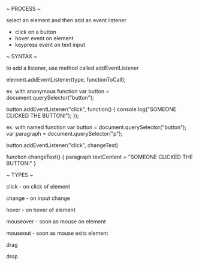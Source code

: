 ~ PROCESS ~

select an element and then add an event listener
  - click on a button
  - hover event on element
  - keypress event on text input


~ SYNTAX ~

to add a listener, use method called addEventListener

element.addEventListener(type, functionToCall);

ex. with anonymous function
var button = document.querySelector("button");

button.addEventListener("click", function() {
  console.log("SOMEONE CLICKED THE BUTTON!");
  });

ex. with named function
var button = document.querySelector("button");
var paragraph = document.querySelector("p");

button.addEventListener("click", changeText)

function changeText() {
  paragraph.textContent = "SOMEONE CLICKED THE BUTTON!"
}


~ TYPES ~

click - on click of element

change - on input change

hover - on hover of element

mouseover - soon as mouse on element

mouseout - soon as mouse exits element

drag

drop
